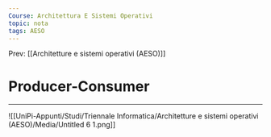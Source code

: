 ```yaml
---
Course: Architettura E Sistemi Operativi
topic: nota
tags: AESO
---
```


Prev: [[Architetture e sistemi operativi (AESO)]]

# Producer-Consumer
---

![[UniPi-Appunti/Studi/Triennale Informatica/Architetture e sistemi operativi (AESO)/Media/Untitled 6 1.png]]
